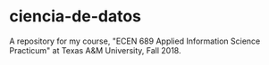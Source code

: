 # ciencia-de-datos
A repository for my course, "ECEN 689 Applied Information Science Practicum" at Texas A&amp;M University, Fall 2018.
